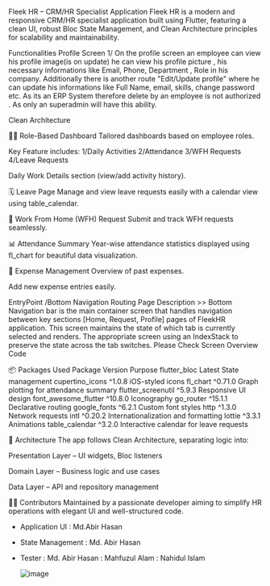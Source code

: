 Fleek HR – CRM/HR Specialist Application
Fleek HR is a modern and responsive CRM/HR specialist application built using Flutter, featuring a clean UI, robust Bloc State Management, and Clean Architecture principles for scalability and maintainability.

Functionalities
Profile Screen
       1/ On the profile screen an employee can view his profile image(is on update)
       he can view his profile picture , his necessary informations like 
       Email,  Phone, Department , Role in his company. Additionally there is another 
       route "Edit/Update profile" where he can update his informations like Full Name,
       email, skills, change password etc. 
       As its an ERP System therefore delete by an employee is not authorized . As only an superadmin
       will have this ability. 




Clean Architecture 


🧑‍💼 Role-Based Dashboard
Tailored dashboards based on employee roles.

Key Feature includes:
1/Daily Activities
2/Attendance
3/WFH Requests
4/Leave Requests

Daily Work Details section (view/add activity history).

🗓️ Leave Page
Manage and view leave requests easily with a calendar view using table_calendar.

🏡 Work From Home (WFH) Request
Submit and track WFH requests seamlessly.

📊 Attendance Summary
Year-wise attendance statistics displayed using fl_chart for beautiful data visualization.

💸 Expense Management
Overview of past expenses.

Add new expense entries easily.


EntryPoint /Bottom Navigation Routing Page Description >>
Bottom Navigation bar is the main container screen that handles navigation between key sections [Home, Request, Profile] pages of FleekHR application.
This screen maintains the state of which tab is currently selected and renders. 
The appropriate screen using an IndexStack to preserve the state across the tab switches. 
Please Check Screen Overview Code 




📦 Packages Used
Package	Version	Purpose
flutter_bloc	Latest	State management
cupertino_icons	^1.0.8	iOS-styled icons
fl_chart	^0.71.0	Graph plotting for attendance summary
flutter_screenutil	^5.9.3	Responsive UI design
font_awesome_flutter	^10.8.0	Iconography
go_router	^15.1.1	Declarative routing
google_fonts	^6.2.1	Custom font styles
http	^1.3.0	Network requests
intl	^0.20.2	Internationalization and formatting
lottie	^3.3.1	Animations
table_calendar	^3.2.0	Interactive calendar for leave requests

🧱 Architecture
The app follows Clean Architecture, separating logic into:

Presentation Layer – UI widgets, Bloc listeners

Domain Layer – Business logic and use cases

Data Layer – API and repository management

🧑‍💻 Contributors
Maintained by a passionate developer aiming to simplify HR operations with elegant UI and well-structured code.
- Application UI : Md.Abir Hasan
- State Management : Md. Abir Hasan
- Tester : Md. Abir Hasan
         : Mahfuzul Alam
         : Nahidul Islam

  ![image](https://github.com/user-attachments/assets/a036926d-da14-4a50-a318-d388622b9b72)
